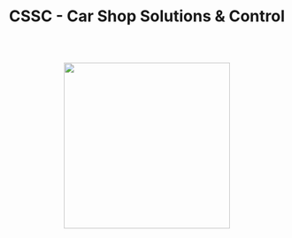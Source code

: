 <h1 align="center">CSSC - Car Shop Solutions & Control</h1>
<br> <br> 
<p align="center">
  <img height="300" src="https://github.com/TiagoFialho0/ESA_Projeto/assets/146856980/194b2e0c-578b-4dee-9665-9d4dd79145bd">
</p>
